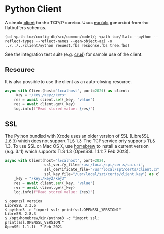 # Python Client
A simple [client](client.py) for the TCP/IP service.  Uses [models](spt/configdb/model) generated from the flatbuffers
schemas.

```shell
(cd <path to>/config-db/src/common/model/; <path to>/flatc --python --reflect-types --reflect-names --gen-object-api -o ../../../client/python request.fbs response.fbs tree.fbs)
```

See the integration test suite (e.g. [crud](features/steps/crud.py)) for sample use of the client.

## Resource
It is also possible to use the client as an auto-closing resource.

```python
async with Client(host="localhost", port=2020) as client:
    _key = "/key1/key2/key3"
    res = await client.set(_key, "value")
    res = await client.get(_key)
    log.info(f"Read stored value: {res}")
```

## SSL
The Python bundled with Xcode uses an older version of SSL (LibreSSL 2.8.3) which does not support TLS 1.3.
The TCP service only supports TLS 1.3.  To use SSL on Mac OS X, use [homebrew](https://brew.sh/) to install a current
version (e.g. 3.11) which supports TLS 1.3 (OpenSSL 1.1.1t  7 Feb 2023).

```python
async with Client(host="localhost", port=2020,
                  ssl_verify_file="/usr/local/spt/certs/ca.crt",
                  ssl_certificate_file="/usr/local/spt/certs/client.crt",
                  ssl_key_file="/usr/local/spt/certs/client.key") as client:
    _key = "/key1/key2/key3"
    res = await client.set(_key, "value")
    res = await client.get(_key)
    log.info(f"Read stored value: {res}")
```

```shell
$ openssl version             
LibreSSL 3.3.6
$ python3 -c "import ssl; print(ssl.OPENSSL_VERSION)"
LibreSSL 2.8.3
$ /opt/homebrew/bin/python3 -c "import ssl; print(ssl.OPENSSL_VERSION)"
OpenSSL 1.1.1t  7 Feb 2023
```
